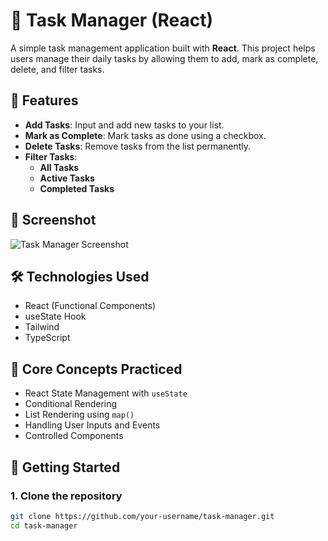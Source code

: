 # 📝 Task Manager (React)

A simple task management application built with **React**. This project helps users manage their daily tasks by allowing them to add, mark as complete, delete, and filter tasks.

## 🚀 Features

- **Add Tasks**: Input and add new tasks to your list.
- **Mark as Complete**: Mark tasks as done using a checkbox.
- **Delete Tasks**: Remove tasks from the list permanently.
- **Filter Tasks**:
  - **All Tasks**
  - **Active Tasks**
  - **Completed Tasks**

## 📸 Screenshot

![Task Manager Screenshot](./src/components/ui/Screenshot%202025-07-15%20at%2011.37.26%E2%80%AFPM.png)


## 🛠️ Technologies Used

- React (Functional Components)
- useState Hook
- Tailwind
- TypeScript


## 🧠 Core Concepts Practiced

- React State Management with `useState`
- Conditional Rendering
- List Rendering using `map()`
- Handling User Inputs and Events
- Controlled Components

## 🏁 Getting Started

### 1. Clone the repository

```bash
git clone https://github.com/your-username/task-manager.git
cd task-manager
